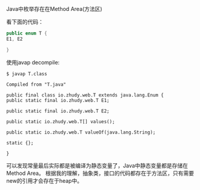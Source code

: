 Java中枚举存在在Method Area(方法区)

看下面的代码：
```java
public enum T {
E1, E2

}
```
使用javap decompile:
```
$ javap T.class

Compiled from "T.java"

public final class io.zhudy.web.T extends java.lang.Enum {
public static final io.zhudy.web.T E1;

public static final io.zhudy.web.T E2;

public static io.zhudy.web.T[] values();

public static io.zhudy.web.T valueOf(java.lang.String);

static {};

}
```

可以发现常量最后实际都是被编译为静态变量了，Java中静态变量都是存储在Method Area。
根据我的理解，抽象类，接口的代码都存在于方法区，只有需要new的引用才会存在于heap中。
